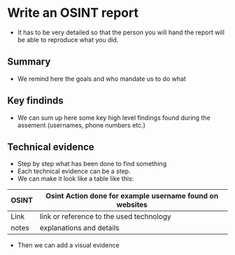  # Write an OSINT report

- It has to be very detailed so that the person you will hand the report will be able to reproduce what you did.

## Summary

- We remind here the goals and who mandate us to do what


## Key findinds

- We can sum up here some key high level findings found during the assement (usernames, phone numbers etc.)

## Technical evidence

- Step by step what has been done to find something
- Each technical evidence can be a step.
- We can make it look like a table like this:  

|OSINT| Osint Action done for example username found on websites|
|-----|---------------------------------------------------------|
|Link| link or reference to the used technology|
|notes|explanations and details|

- Then we can add a visual evidence
